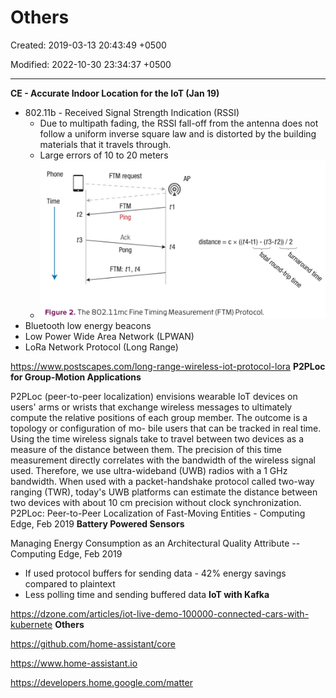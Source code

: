# Others

Created: 2019-03-13 20:43:49 +0500

Modified: 2022-10-30 23:34:37 +0500

---

**CE - Accurate Indoor Location for the IoT (Jan 19)**
-   802.11b - Received Signal Strength Indication (RSSI)
    -   Due to multipath fading, the RSSI fall-off from the antenna does not follow a uniform inverse square law and is distorted by the building materials that it travels through.
    -   Large errors of 10 to 20 meters
    -   ![Phone Time distance = c x ((t4-t1) FTM request FTM Ping Ack Pong FTM: ti, t4 - (t3-t2)) / 2 t4 Figure 2. The 802.11mc Fine Timing Measurement (F TM) Protocol. ](media/Others-image1.png)
-   Bluetooth low energy beacons
-   Low Power Wide Area Network (LPWAN)
-   LoRa Network Protocol (Long Range)

<https://www.postscapes.com/long-range-wireless-iot-protocol-lora>
**P2PLoc for Group-Motion Applications**

P2PLoc (peer-to-peer localization) envisions wearable IoT devices on users' arms or wrists that exchange wireless messages to ultimately compute the relative positions of each group member. The outcome is a topology or configuration of mo- bile users that can be tracked in real time.
Using the time wireless signals take to travel between two devices as a measure of the distance between them. The precision of this time measurement directly correlates with the bandwidth of the wireless signal used. Therefore, we use ultra-wideband (UWB) radios with a 1 GHz bandwidth. When used with a packet-handshake protocol called two-way ranging (TWR), today's UWB platforms can estimate the distance between two devices with about 10 cm precision without clock synchronization.
P2PLoc: Peer-to-Peer Localization of Fast-Moving Entities - Computing Edge, Feb 2019
**Battery Powered Sensors**

Managing Energy Consumption as an Architectural Quality Attribute -- Computing Edge, Feb 2019
-   If used protocol buffers for sending data - 42% energy savings compared to plaintext
-   Less polling time and sending buffered data
**IoT with Kafka**

<https://dzone.com/articles/iot-live-demo-100000-connected-cars-with-kubernete>
**Others**

<https://github.com/home-assistant/core>

<https://www.home-assistant.io>

<https://developers.home.google.com/matter>

